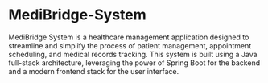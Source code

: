 # MediBridge-System
MediBridge System is a healthcare management application designed to streamline and simplify the process of patient management, appointment scheduling, and medical records tracking. This system is built using a Java full-stack architecture, leveraging the power of Spring Boot for the backend and a modern frontend stack for the user interface.

